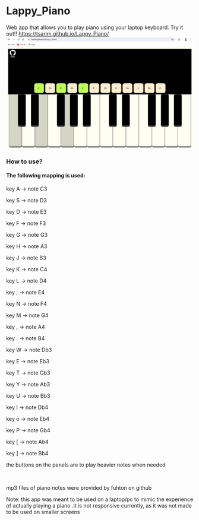 # Lappy_Piano
Web app that allows you to play piano using your laptop keyboard. Try it out!! https://tsarim.github.io/Lappy_Piano/
<img src="finalApp.png" alt="">
<br>
<h3>How to use?</h3>
<h4>The following mapping is used:</h4>
<p>key A -> note C3</p>
<p>key S -> note D3</p>
<p>key D -> note E3</p>
<p>key F -> note F3</p>
<p>key G -> note G3</p>
<p>key H -> note A3</p>
<p>key J -> note B3</p>
<p>key K -> note C4</p>
<p>key L -> note D4</p>
<p>key ; -> note E4</p>
<p>key N -> note F4</p>
<p>key M -> note G4</p>
<p>key , -> note A4</p>
<p>key . -> note B4</p>
<p>key W -> note Db3</p>
<p>key E -> note Eb3</p>
<p>key T -> note Gb3</p>
<p>key Y -> note Ab3</p>
<p>key U -> note Bb3</p>
<p>key I -> note Db4</p>
<p>key o -> note Eb4</p>
<p>key P -> note Gb4</p>
<p>key [ -> note Ab4</p>
<p>key ] -> note Bb4</p>
<p>the buttons on the panels are to play heavier notes when needed</p>
<br>
<p>mp3 files of piano notes were provided by <a src="https://github.com/fuhton">fuhton</a> on github </p>

<p>Note: this app was meant to be used on a laptop/pc to mimic the experience of actually playing a piano .It is not responsive currently, as it was not made to be used on smaller screens</p>





